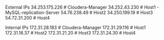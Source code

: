 External IPs
34.253.175.226 # Cloudera-Manager
34.252.43.230  # Host1 - MySQL-replication-Server
54.76.238.49   # Host2
34.250.199.19  # Host3
54.72.31.200   # Host4

Internal IPs
172.31.28.183 # Cloudera-Manager
172.31.29.116 # Host1
172.31.16.37  # Host2
172.31.21.20  # Host3
172.31.24.30  # Host4

